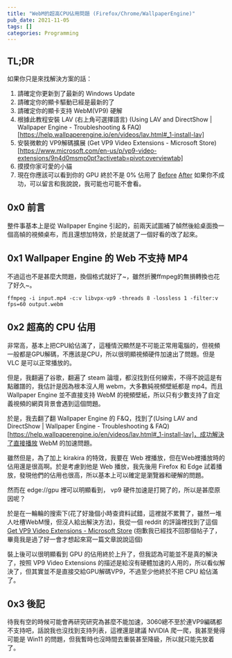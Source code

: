 ```yaml
---
title: "WebM的超高CPU佔用問題 (Firefox/Chrome/WallpaperEngine)"
pub_date: 2021-11-05
tags: []
categories: Programming
---
```


## TL;DR
如果你只是來找解決方案的話：

1. 請確定你更新到了最新的 Windows Update
2. 請確定你的顯卡驅動已經是最新的了
3. 請確定你的顯卡支持 WebM(VP9) 硬解
4. 根據此教程安裝 LAV (右上角可選擇語言) (Using LAV and DirectShow | Wallpaper Engine - Troubleshooting & FAQ)[https://help.wallpaperengine.io/en/videos/lav.html#_1-install-lav]
5. 安裝微軟的 VP9解碼擴展 (Get VP9 Video Extensions - Microsoft Store)[https://www.microsoft.com/en-us/p/vp9-video-extensions/9n4d0msmp0pt?activetab=pivot:overviewtab]
6. 摸摸你家可愛的小貓
7. 現在你應該可以看到你的 GPU 終於不是 0% 佔用了
   [Before](example.png)
   [After](example.png)
   如果你不成功，可以留言和我說說，我可能也可能不會看。

## 0x0 前言

整件事基本上是從 Wallpaper Engine 引起的，前兩天試圖補了幀然後給桌面換一個高幀的視頻桌布，而且還想加特效，於是就選了一個好看的改了起來。

## 0x1 Wallpaper Engine 的 Web 不支持 MP4

不過這也不是甚麼大問題，換個格式就好了~，雖然折騰ffmpeg的無損轉換也花了好久~。

```
ffmpeg -i input.mp4 -c:v libvpx-vp9 -threads 8 -lossless 1 -filter:v fps=60 output.webm
```

## 0x2 超高的 CPU 佔用

非常高，基本上把CPU給佔滿了，這種情況顯然是不可能正常用電腦的，但視頻一般都是GPU解碼，不應該是CPU，所以很明顯視頻硬件加速出了問題。但是 VLC 是可以正常播放的。

但是，我翻遍了谷歌，翻遍了 steam 論壇，都沒找到任何線索，不得不說這是有點離譜的，我估計是因為根本沒人用 webm，大多數純視頻壁紙都是 mp4。而且 Wallpaper Engine 並不直接支持 WebM 的視頻壁紙，所以只有少數支持了自定義視頻的網頁背景會遇到這個問題。

於是，我去翻了翻 Wallpaper Engine 的 F&Q，找到了(Using LAV and DirectShow | Wallpaper Engine - Troubleshooting & FAQ)[https://help.wallpaperengine.io/en/videos/lav.html#_1-install-lav]，成功解決了直接播放 WebM 的加速問題。

雖然但是，為了加上 kirakira 的特效，我要在 Web 裡播放，但在Ｗeb裡播放時的佔用還是很高啊。於是考慮到他是 Web 播放，我先後用 Firefox 和 Edge 試着播放，發現他們的佔用也很高，所以基本上可以確定是瀏覽器和硬解的問題。

然而在 edge://gpu 裡可以明顯看到， vp9 硬件加速是打開了的，所以是甚麼原因呢？

於是在一輪輪的搜索下(花了好幾個小時查資料試錯，這裡就不累贅了，雖然一堆人吐槽WebM慢，但沒人給出解決方法)，我從一個 reddit 的評論裡找到了這個[Get VP9 Video Extensions - Microsoft Store](https://www.microsoft.com/en-us/p/vp9-video-extensions/9n4d0msmp0pt) (抱歉我已經找不回那個帖子了，畢竟我是過了好一會才想起來寫一篇文章說說這個)

裝上後可以很明顯看到 GPU 的佔用終於上升了，但我認為可能並不是真的解決了，按照 VP9 Video Extensions 的描述是給沒有硬體加速的人用的，所以看似解決了，但其實並不是直接交給GPU解碼VP9，不過至少他終於不把 CPU 給佔滿了。

## 0x3 後記

待我有空的時候可能會再研究研究為甚麼不能加速，3060總不至於連VP9編碼都不支持吧，話說我也沒找到支持列表，這裡還是建議 NVIDIA 爬一爬，我甚至覺得可能是 Win11 的問題，但我暫時也沒時間去重裝甚至降級，所以就只能先放着了。
